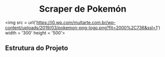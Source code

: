 <h1 align="center">Scraper de Pokemón</h1>

<img src = url('https://i0.wp.com/multarte.com.br/wp-content/uploads/2019/03/pokemon-png-logo.png?fit=2000%2C736&ssl=1') width = '300' height = '500'>

<h2>Estrutura do Projeto<h2>
